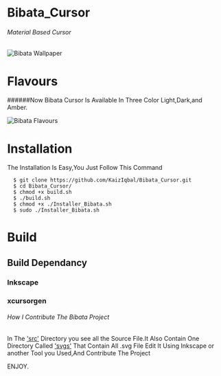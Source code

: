 # Bibata_Cursor
###### Material Based Cursor

![Bibata Wallpaper](https://github.com/KaizIqbal/Bibata_Cursor/blob/master/image/Bibata_wall.png)
# Flavours

######Now Bibata Cursor Is Available In Three Color Light,Dark,and Amber.

![Bibata Flavours](https://github.com/KaizIqbal/Bibata_Cursor/blob/master/image/All_Cursor.png)

# Installation
The Installation Is Easy,You Just Follow This Command

      $ git clone https://github.com/KaizIqbal/Bibata_Cursor.git
      $ cd Bibata_Cursor/
      $ chmod +x build.sh
      $ ./build.sh
      $ chmod +x ./Installer_Bibata.sh
      $ sudo ./Installer_Bibata.sh  

# Build
## Build Dependancy
### Inkscape
### xcursorgen

###### How I Contribute The Bibata Project
In The ['src'](https://github.com/KaizIqbal/Bibata_Cursor/tree/master/src) Directory you see all the Source File.It Also Contain One Directory Called ['svgs'](https://github.com/KaizIqbal/Bibata_Cursor/tree/master/src/Bibata_Oil/svgs) That Contain All .svg File Edit It Using Inkscape or another Tool you Used,And Contribute The Project


ENJOY.
